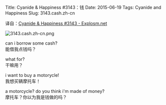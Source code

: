 Title: Cyanide & Happiness #3143：钱
Date: 2015-06-19
Tags: Cyanide and Happiness
Slug: 3143.cash.zh-cn

译自：[Cyanide & Happiness #3143 - Explosm.net](http://explosm.net/comics/3143/)


![3143.cash.zh-cn.png](/static/images/comics/3143.cash.zh-cn.png)




can i borrow some cash?        
能借我点钱吗？

what for?       
干嘛用？

i want to buy a motorycle!      
我想买辆摩托车！

a motorcycle?
do you think i'm
made of money?      
摩托车？你以为我是钱做的吗？

